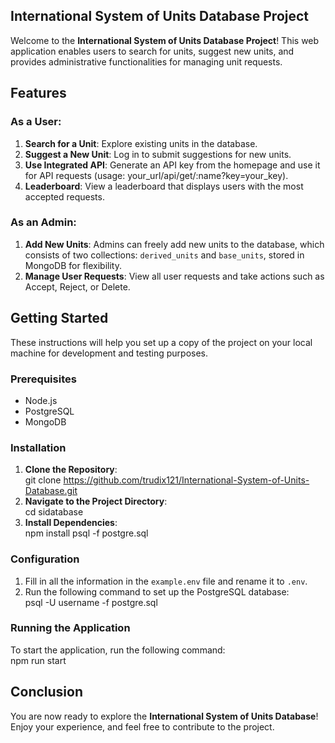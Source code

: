 ## International System of Units Database Project

Welcome to the **International System of Units Database Project**! This web application enables users to search for units, suggest new units, and provides administrative functionalities for managing unit requests.

## Features

### As a User:
1. **Search for a Unit**: Explore existing units in the database.
2. **Suggest a New Unit**: Log in to submit suggestions for new units.
3. **Use Integrated API**: Generate an API key from the homepage and use it for API requests (usage: your_url/api/get/:name?key=your_key).
4. **Leaderboard**: View a leaderboard that displays users with the most accepted requests.

### As an Admin:
1. **Add New Units**: Admins can freely add new units to the database, which consists of two collections: `derived_units` and `base_units`, stored in MongoDB for flexibility.
2. **Manage User Requests**: View all user requests and take actions such as Accept, Reject, or Delete.

## Getting Started

These instructions will help you set up a copy of the project on your local machine for development and testing purposes.

### Prerequisites
- Node.js
- PostgreSQL
- MongoDB

### Installation
1. **Clone the Repository**:  
   git clone https://github.com/trudix121/International-System-of-Units-Database.git  
2. **Navigate to the Project Directory**:  
   cd sidatabase  
3. **Install Dependencies**:  
   npm install
   psql -f postgre.sql 

### Configuration
1. Fill in all the information in the `example.env` file and rename it to `.env`.
2. Run the following command to set up the PostgreSQL database:  
   psql -U username -f postgre.sql  

### Running the Application
To start the application, run the following command:  
npm run start  

## Conclusion

You are now ready to explore the **International System of Units Database**! Enjoy your experience, and feel free to contribute to the project.
